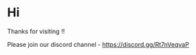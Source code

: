# Hi

<p> Thanks for visiting !!
</p>
<p>
    Please join our discord channel - <a href="https://discord.gg/Rt7nVeqvaP"> https://discord.gg/Rt7nVeqvaP </a>
</p>